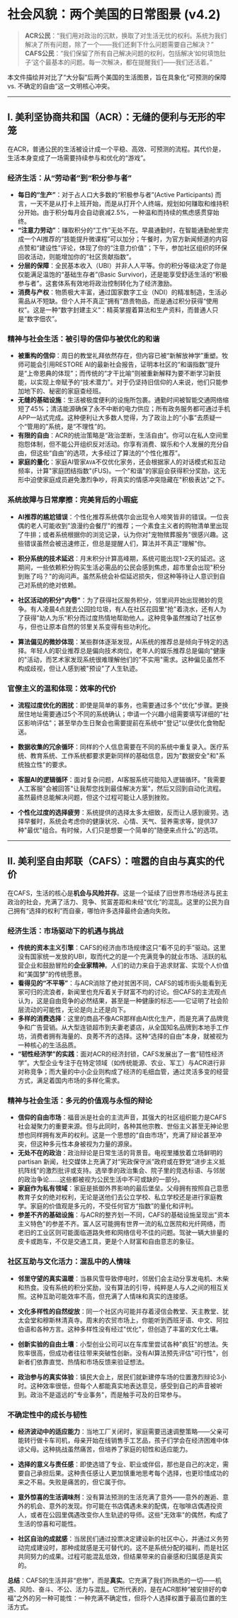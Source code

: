 # 社会风貌：两个美国的日常图景 (v4.2)

> **ACR公民**：“我们用对政治的沉默，换取了对生活无忧的权利。系统为我们解决了所有问题，除了一个——我们还剩下什么问题需要自己解决？”
> **CAFS公民**：“我们保留了所有自己解决问题的权利，包括解决‘如何填饱肚子’这个最基本的问题。每一次解决，都在提醒我们——我们还活着。”

本文件描绘并对比了“大分裂”后两个美国的生活图景，旨在具象化“可预测的保障 vs. 不确定的自由”这一文明核心冲突。

---

## I. 美利坚协商共和国（ACR）：无缝的便利与无形的牢笼

在ACR，普通公民的生活被设计成一个平稳、高效、可预测的流程。其代价是，生活本身变成了一场需要持续参与和优化的“游戏”。

### 经济生活：从“劳动者”到“积分参与者”

* **每日的“生产”**：对于占人口大多数的“积极参与者”(Active Participants) 而言，一天不是从打卡上班开始，而是从打开个人终端，规划如何赚取和维持积分开始。由于积分每月会自动衰减2.5%，一种温和而持续的焦虑感贯穿始终。
* **“注意力劳动”**：赚取积分的“工作”无处不在。早晨通勤时，在智能通勤舱里完成一个AI推荐的“技能提升微课程”可以加分；午餐时，为官方新闻频道的内容点赞和“建设性”评论，体现了你的“注意力价值”；下午，参加社区组织的环保回收活动，则能增加你的“社区贡献指数”。
* **分层的保障**：全民基本收入（UBI）并非人人平等。你的积分等级决定了你是仅能满足温饱的“基础生存者”(Basic Survivor)，还是能享受舒适生活的“积极参与者”。这套体系有效地将政治控制转化为了经济激励。
* **消费与产权**：物质极大丰富，通过国家数字工业（NDI）的精准制造，生活必需品从不短缺。但个人并不真正“拥有”昂贵物品，而是通过积分获得“使用权”。这是一种“数字封建主义”：精英掌握着算法和生产资料，而普通人只是“数字佃农”。

### 精神与社会生活：被引导的信仰与被优化的和谐

* **被重构的信仰**：周日的教堂礼拜依然存在，但内容已被“新解放神学”重塑。牧师可能会引用RESTORE AI的最新社会报告，证明本社区的“和谐指数”提升是“上帝恩典的体现”；而传统的“才干比喻”则被重新解释为要不断学习新技能，以实现上帝赋予的“技术潜力”。对于仍坚持旧信仰的人来说，他们只能参加地下的、秘密的家庭查经班。
* **无缝的基础设施**：生活被极度便利的设施所包裹。通勤时间被智能交通网络缩短了45%；清洁能源确保了永不中断的电力供应；所有政务服务都可通过手机APP一站式完成。这种便利让大多数人觉得，为了政治上的“小事”去质疑一个“管用的”系统，是“不理性”的。
* **有限的自由**：ACR的统治策略是“政治垄断，生活自由”。你可以在私人空间里抱怨体制，但不能公开组织反对活动。你享有消费、娱乐和个人发展的充分自由，但这些“自由”的选项，大多经过了算法的“个性化推荐”。
* **家庭的量化**：家庭AI管家`AVA`不仅优化家务，还会根据家人的对话模式和互动频率，计算"家庭团结指数"(FUS)。一个"和谐"的家庭会获得积分奖励，这无形中迫使家庭成员避免激烈争吵，将真实的情感冲突隐藏在"积极表达"之下。

### 系统故障与日常摩擦：完美背后的小瑕疵

* **AI推荐的尴尬错误**：个性化推荐系统偶尔会出现令人啼笑皆非的错误。一位丧偶的老人可能收到"浪漫约会餐厅"的推荐；一个素食主义者的购物清单里出现了牛排；或者系统根据你的浏览记录，认为你对"宠物殡葬服务"很感兴趣。这些错误虽然会被迅速修正，但总是提醒人们，算法并不真正"理解"你。

* **积分系统的技术延迟**：月末积分计算高峰期，系统可能出现1-2天的延迟。这期间，一些依赖积分购买生活必需品的公民会感到焦虑，超市里会出现"积分到账了吗？"的询问声。虽然系统会补偿延迟损失，但这种等待让人意识到自己对系统的绝对依赖。

* **社区活动的积分"内卷"**：为了获得社区服务积分，邻里间开始出现微妙的竞争。有人凌晨4点就去公园捡垃圾，有人在社区花园里"抢"着浇水，还有人为了获得"助人为乐"积分而过度热情地帮助他人。这种竞争虽然推动了社区参与，但也让原本自然的邻里关系变得有些功利化。

* **算法偏见的微妙体现**：某些群体逐渐发现，AI系统的推荐总是倾向于特定的选择。年轻人的职业推荐总是偏向技术岗位，老年人的娱乐推荐总是偏向"健康的"活动，而艺术家发现系统很难理解他们的"不实用"需求。这种偏见虽然不构成歧视，但让人感到被"预设"了人生轨迹。

### 官僚主义的温和体现：效率的代价

* **流程过度优化的困扰**：即使是简单的事务，也需要通过多个"优化"步骤。更换居住地址需要通过5个不同的系统确认；申请一个兴趣小组需要填写详细的"社区影响评估"；甚至举办生日聚会也需要提前在系统中"登记"以便优化食物配送。

* **数据收集的冗余循环**：同样的个人信息需要在不同的系统中重复录入。医疗系统、教育系统、工作系统都要求更新同样的基础信息，因为"数据安全"和"系统独立性"的要求。

* **客服AI的逻辑循环**：面对复杂问题，AI客服系统可能陷入逻辑循环。"我需要人工客服"会被回答"让我帮您找到最佳解决方案"，然后又回到自动化流程。虽然最终总能解决问题，但这个过程可能让人感到挫败。

* **个性化过度的选择疲劳**：系统提供的选择太多太细致，反而让人感到疲劳。选择早餐时，系统会考虑你的健康状况、心情、天气、营养需求等，提供37种"最优"组合。有时候，人们只是想要一个简单的"随便来点什么"的选项。

---

## II. 美利坚自由邦联（CAFS）：喧嚣的自由与真实的代价

在CAFS，生活的核心是**机会与风险并存**。这是一个延续了旧世界市场经济与民主政治的社会，充满了活力、竞争、贫富差距和未经“优化”的混乱。这里的公民为自己拥有“选择的权利”而自豪，哪怕许多选择最终会通向失败。

### 经济生活：市场驱动下的机遇与挑战

* **传统的资本主义引擎**：CAFS的经济由市场规律这只“看不见的手”驱动。这里没有国家统一发放的UBI，取而代之的是一个充满竞争的就业市场、活跃的私营企业和鼓励冒险的**企业家精神**。人们的动力来自于追求财富、实现个人价值和“美国梦”的传统愿景。
* **看得见的“不平等”**：与ACR消除了绝对贫困不同，CAFS的城市街头能看到无家可归的流浪者，新闻里也充斥着关于财富不均的讨论。但CAFS的主流观点认为，这是自由竞争的必然结果，甚至是一种健康的标志——它证明了社会阶层流动的可能性，无论是向上还是向下。
* **多样的消费选择**：这里的商品不像ACR那样由AI优化生产，而是充满了品牌竞争和广告营销。从大型连锁超市到夫妻老婆店，从全国知名品牌到本地手工作坊，消费者拥有海量的、良莠不齐的选择。这种“选择的自由”本身，就被视为一种核心的生活品质。
* **“韧性经济学”的实践**：面对ACR的经济封锁，CAFS发展出了一套“韧性经济学”。大型企业专注于在特定领域（如传统能源、农业、军工）与ACR进行非对称竞争；而大量的中小企业则构成了经济的毛细血管，通过灵活多变的经营方式，满足着国内市场的多样化需求。

### **精神与社会生活：多元的价值观与永恒的辩论**

* **信仰的自由市场**：福音派是社会的主流声音，其强大的社区组织能力是CAFS社会凝聚力的重要来源。但与此同时，各种其他宗教、世俗主义甚至无神论思想也同样拥有发声的权利。这是一个思想的“自由市场”，充满了辩论甚至冲突，但这种多元性本身被视为力量的源泉。
* **无处不在的政治**：政治辩论是日常生活的背景音。电视里播放着立场鲜明的 partisan 新闻，社交媒体上充满了对“宪政保守派”政府或在野党“进步主义抵抗阵线”的激烈批评或支持。选举季的政治集会、院子里的竞选标语、与邻居的政治争论……这些都被视为公民生活中不可或缺的一部分。
* **家庭作为私有领域**：家庭是抵御外界影响的最后堡垒。父母拥有按照自己意愿教育子女的绝对权利，无论是送他们去公立学校、私立学校还是进行家庭教学。家庭的价值观是多元的，不受任何官方“指数”的量化和评判。
* **参差不齐的基础设施**：与ACR的整齐划一不同，CAFS的基础设施呈现出"资本主义特色"的参差不齐。富人区可能拥有世界一流的私立医院和光纤网络，而老旧的工业区则可能面临道路失修和网络信号不佳的问题。驾驶一辆大排量的皮卡或跑车，不仅是交通工具，更是个人财富和自由意志的象征。

### **社区互助与文化活力：混乱中的人情味**

* **邻里守望的真实温暖**：当暴风雪导致停电时，邻居们会主动分享发电机、木柴和热食。没有系统的积分奖励，没有算法的引导，纯粹是人与人之间的相互关照。这种互助可能效率不高，但充满了人情味和真实的连接感。

* **文化多样性的自然绽放**：同一个社区内可能并存着浸信会教堂、天主教堂、犹太会堂和穆斯林清真寺。周末的农贸市场上，你能听到西班牙语、中文、阿拉伯语和各种方言。这种多样性没有经过"优化"，但创造了丰富的文化土壤。

* **创新实验的自由土壤**：小型创业公司可以在车库里尝试各种"疯狂"的想法。失败率很高，但成功者往往带来突破性创新。没有AI算法预先评估"可行性"，创新者们依靠直觉、热情和市场反馈来验证想法。

* **政治参与的真实体验**：镇民大会上，居民们就新建停车场的位置激烈辩论3小时。这种效率很低，但每个人都能真实地表达意见，感受到自己的声音被听到。政治不是遥远的"专业事务"，而是触手可及的日常参与。

### **不确定性中的成长与韧性**

* **经济波动中的适应能力**：当地工厂关闭时，家庭需要迅速调整策略——父亲可能转行做卡车司机，母亲开始在线销售手工艺品，孩子们学会在经济困难中体谅父母。这种挑战虽然痛苦，但培养了家庭的韧性和适应能力。

* **选择的意义与责任感**：即使选错了专业、职业或伴侣，那也是自己的决定，需要自己承担后果。这种责任感让人更加慎重地思考每个选择，也更珍惜成功的来之不易。失败是痛苦的，但它属于你。

* **意外惊喜的生活调味剂**：没有算法预测的生活充满了意外——意外的邂逅、意外的机会、意外的发现。你可能在书店偶遇未来的配偶，在咖啡店偶遇投资人，或者在公园里偶遇改变你人生轨迹的导师。这些"无效率"的偶然，构成了生活的惊喜和可能性。

* **社区自治的成就感**：当居民们通过投票决定建设新的社区中心，并通过义务劳动完成建设时，那种成就感是无可替代的。这不是系统分配的福利，而是社区共同努力的成果。过程可能混乱低效，但结果带来的自豪感和归属感是真实的。

**总结**：CAFS的生活并非“悲惨”，而是**真实**。它充满了我们所熟悉的一切——机遇、风险、奋斗、不公、活力与混乱。它所代表的，是在ACR那种“被安排好的幸福”之外的另一种可能性：一种充满不确定性，但将个人选择权置于最高位置的生活方式。